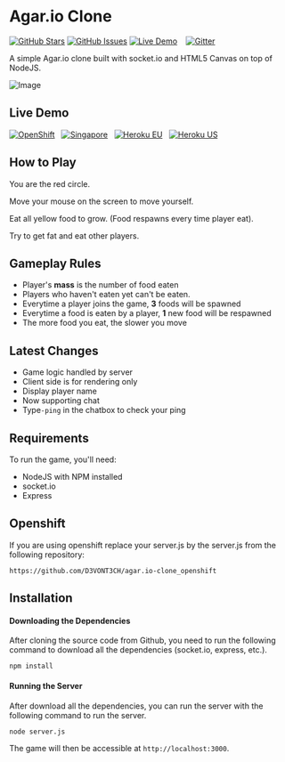 Agar.io Clone
=============

[![GitHub Stars](https://img.shields.io/github/stars/huytd/agar.io-clone.svg)](https://github.com/huytd/agar.io-clone/stargazers)
[![GitHub Issues](https://img.shields.io/github/issues/huytd/agar.io-clone.svg)](https://github.com/huytd/agar.io-clone/issues)
[![Live Demo](https://img.shields.io/badge/demo-online-green.svg)](#live-demo)&nbsp;&nbsp;&nbsp;
[![Gitter](https://badges.gitter.im/Join%20Chat.svg)](https://gitter.im/huytd/agar.io-clone?utm_source=badge&utm_medium=badge&utm_campaign=pr-badge&utm_content=badge)

A simple Agar.io clone built with socket.io and HTML5 Canvas on top of NodeJS.

![Image](http://i.imgur.com/igXo4xh.jpg)

## Live Demo
[![OpenShift](https://img.shields.io/badge/openshift-online-green.svg)](https://pillo-nibro.rhcloud.com/)&nbsp;&nbsp;
[![Singapore](https://img.shields.io/badge/singapore-online-green.svg)](http://codedaily.vn:3000/)&nbsp;&nbsp;
[![Heroku EU](https://img.shields.io/badge/heroku-eu-green.svg)](https://agar-clone.herokuapp.com/)&nbsp;&nbsp;
[![Heroku US](https://img.shields.io/badge/heroku-us-green.svg)](https://agar-clone-us.herokuapp.com/)

## How to Play
You are the red circle.

Move your mouse on the screen to move yourself.

Eat all yellow food to grow. (Food respawns every time player eat).

Try to get fat and eat other players.

## Gameplay Rules
- Player's **mass** is the number of food eaten
- Players who haven't eaten yet can't be eaten.
- Everytime a player joins the game, **3** foods will be spawned
- Everytime a food is eaten by a player, **1** new food will be respawned
- The more food you eat, the slower you move

## Latest Changes
- Game logic handled by server
- Client side is for rendering only
- Display player name
- Now supporting chat 
- Type`-ping` in the chatbox to check your ping

## Requirements
To run the game, you'll need: 
- NodeJS with NPM installed
- socket.io 
- Express

## Openshift
If you are using openshift replace your server.js by the server.js from the following repository:

```
https://github.com/D3VONT3CH/agar.io-clone_openshift
```

## Installation
#### Downloading the Dependencies
After cloning the source code from Github, you need to run the following command to download all the dependencies (socket.io, express, etc.).

```
npm install
```

#### Running the Server
After download all the dependencies, you can run the server with the following command to run the server.

```
node server.js
```

The game will then be accessible at `http://localhost:3000`.
